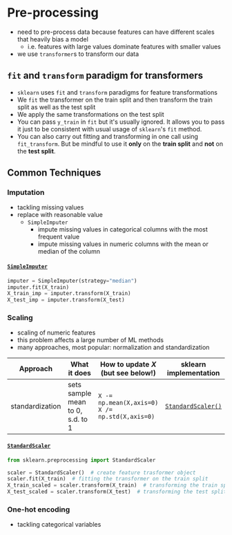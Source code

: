 # Pre-processing
- need to pre-process data because features can have different scales that heavily bias a model
	- i.e. features with large values dominate features with smaller values
- we use `transformer`s to transform our data

## `fit` and `transform` paradigm for transformers
- `sklearn` uses `fit` and `transform` paradigms for feature transformations
- We `fit` the transformer on the train split and then transform the train split as well as the test split
- We apply the same transformations on the test split
- You can pass `y_train` in `fit` but it's usually ignored. It allows you to pass it just to be consistent with usual usage of `sklearn`'s `fit` method.   
- You can also carry out fitting and transforming in one call using `fit_transform`. But be mindful to use it **only** on the **train split** and **not** on the **test split**.
## Common Techniques
### Imputation
- tackling missing values
- replace with reasonable value
	- `SimpleImputer`
		- impute missing values in categorical columns with the most frequent value
		- impute missing values in numeric columns with the mean or median of the column
#### [`SimpleImputer`](https://scikit-learn.org/stable/modules/generated/sklearn.impute.SimpleImputer.html)
```python
imputer = SimpleImputer(strategy="median")
imputer.fit(X_train)
X_train_imp = imputer.transform(X_train)
X_test_imp = imputer.transform(X_test)
```

### Scaling
- scaling of numeric features
- this problem affects a large number of ML methods
- many approaches, most popular: normalization and standardization

| Approach | What it does | How to update $X$ (but see below!) | sklearn implementation | 
|---------|------------|-----------------------|----------------|
| standardization | sets sample mean to $0$, s.d. to $1$   | `X -= np.mean(X,axis=0)`<br>`X /=  np.std(X,axis=0)` | [`StandardScaler()`](https://scikit-learn.org/stable/modules/generated/sklearn.preprocessing.StandardScaler.html#sklearn.preprocessing.StandardScaler) |
#### [`StandardScaler`](https://scikit-learn.org/stable/modules/generated/sklearn.preprocessing.StandardScaler.html)
```python
from sklearn.preprocessing import StandardScaler

scaler = StandardScaler()  # create feature trasformer object
scaler.fit(X_train)  # fitting the transformer on the train split
X_train_scaled = scaler.transform(X_train)  # transforming the train split
X_test_scaled = scaler.transform(X_test)  # transforming the test split
```
### One-hot encoding
- tackling categorical variables